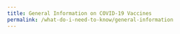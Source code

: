 ```yaml
---
title: General Information on COVID-19 Vaccines
permalink: /what-do-i-need-to-know/general-information
---
```

